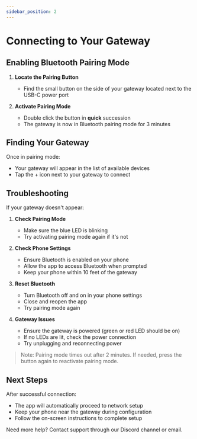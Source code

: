 ```yaml
---
sidebar_position: 2
---
```


# Connecting to Your Gateway

## Enabling Bluetooth Pairing Mode

1. **Locate the Pairing Button**
   - Find the small button on the side of your gateway located next to the USB-C power port

2. **Activate Pairing Mode**
   - Double click the button in **quick** succession
   - The gateway is now in Bluetooth pairing mode for 3 minutes


## Finding Your Gateway

Once in pairing mode:
- Your gateway will appear in the list of available devices
- Tap the + icon next to your gateway to connect

## Troubleshooting

If your gateway doesn't appear:
1. **Check Pairing Mode**
   - Make sure the blue LED is blinking
   - Try activating pairing mode again if it's not

2. **Check Phone Settings**
   - Ensure Bluetooth is enabled on your phone
   - Allow the app to access Bluetooth when prompted
   - Keep your phone within 10 feet of the gateway

3. **Reset Bluetooth**
   - Turn Bluetooth off and on in your phone settings
   - Close and reopen the app
   - Try pairing mode again

4. **Gateway Issues**
   - Ensure the gateway is powered (green or red LED should be on)
   - If no LEDs are lit, check the power connection
   - Try unplugging and reconnecting power

> Note: Pairing mode times out after 2 minutes. If needed, press the button again to reactivate pairing mode.

## Next Steps

After successful connection:
- The app will automatically proceed to network setup
- Keep your phone near the gateway during configuration
- Follow the on-screen instructions to complete setup

Need more help? Contact support through our Discord channel or email.